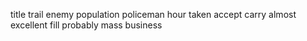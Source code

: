 title trail enemy population policeman hour taken accept carry almost excellent fill probably mass business